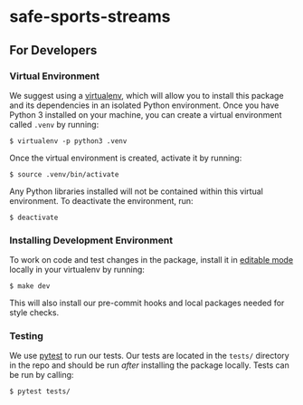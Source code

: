 # safe-sports-streams


## For Developers

### Virtual Environment
We suggest using a [virtualenv][venv], which will allow you to install this
package and its dependencies in an isolated Python environment. Once you have
Python 3 installed on your machine, you can create a virtual environment called
`.venv` by running:

```
$ virtualenv -p python3 .venv
```

Once the virtual environment is created, activate it by running:

```
$ source .venv/bin/activate
```

Any Python libraries installed will not be contained within this virtual
environment. To deactivate the environment, run:

```
$ deactivate
```

### Installing Development Environment
To work on code and test changes in the package, install it in [editable
mode][e-mode] locally in your virtualenv by running:

```
$ make dev
```

This will also install our pre-commit hooks and local packages needed for style
checks.

### Testing

We use [pytest][pytest] to run our tests. Our tests are located in the `tests/`
directory in the repo and should be run _after_ installing the package locally.
Tests can be run by calling:

```
$ pytest tests/
```

[venv]: https://virtualenv.pypa.io/en/stable/
[e-mode]: https://packaging.python.org/tutorials/distributing-packages/#working-in-development-mode
[pytest]: https://docs.pytest.org/en/latest/
